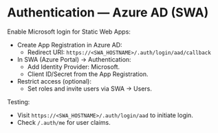 # Authentication — Azure AD (SWA)

Enable Microsoft login for Static Web Apps:

- Create App Registration in Azure AD:
  - Redirect URI: `https://<SWA_HOSTNAME>/.auth/login/aad/callback`
- In SWA (Azure Portal) → Authentication:
  - Add Identity Provider: Microsoft.
  - Client ID/Secret from the App Registration.
- Restrict access (optional):
  - Set roles and invite users via SWA → Users.

Testing:

- Visit `https://<SWA_HOSTNAME>/.auth/login/aad` to initiate login.
- Check `/.auth/me` for user claims.
